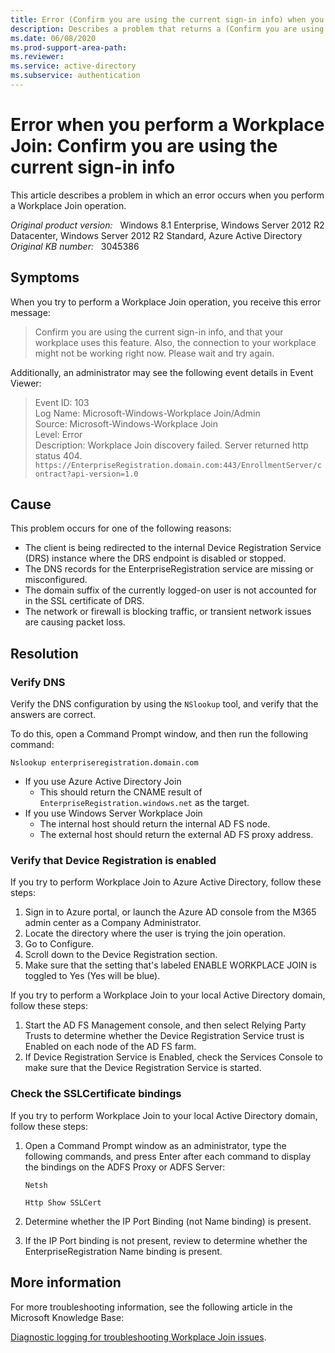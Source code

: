```yaml
---
title: Error (Confirm you are using the current sign-in info) when you perform a Workplace Join
description: Describes a problem that returns a (Confirm you are using the current sign-in info, and that your workplace uses this feature) error. Provides a resolution.
ms.date: 06/08/2020
ms.prod-support-area-path: 
ms.reviewer: 
ms.service: active-directory
ms.subservice: authentication
---
```

# Error when you perform a Workplace Join: Confirm you are using the current sign-in info

This article describes a problem in which an error occurs when you perform a Workplace Join operation.

_Original product version:_ &nbsp; Windows 8.1 Enterprise, Windows Server 2012 R2 Datacenter, Windows Server 2012 R2 Standard, Azure Active Directory  
_Original KB number:_ &nbsp; 3045386

## Symptoms

When you try to perform a Workplace Join operation, you receive this error message:

> Confirm you are using the current sign-in info, and that your workplace uses this feature. Also, the connection to your workplace might not be working right now. Please wait and try again.

Additionally, an administrator may see the following event details in Event Viewer:

> Event ID: 103  
Log Name: Microsoft-Windows-Workplace Join/Admin  
Source: Microsoft-Windows-Workplace Join  
Level: Error  
Description: Workplace Join discovery failed. Server returned http status 404.  
`https://EnterpriseRegistration.domain.com:443/EnrollmentServer/contract?api-version=1.0`

## Cause

This problem occurs for one of the following reasons:

- The client is being redirected to the internal Device Registration Service (DRS) instance where the DRS endpoint is disabled or stopped.
- The DNS records for the EnterpriseRegistration service are missing or misconfigured.
- The domain suffix of the currently logged-on user is not accounted for in the SSL certificate of DRS.
- The network or firewall is blocking traffic, or transient network issues are causing packet loss.

## Resolution

### Verify DNS

Verify the DNS configuration by using the `NSlookup` tool, and verify that the answers are correct.

To do this, open a Command Prompt window, and then run the following command:

```console
Nslookup enterpriseregistration.domain.com
```

- If you use Azure Active Directory Join
  - This should return the CNAME result of `EnterpriseRegistration.windows.net` as the target.
- If you use Windows Server Workplace Join
  - The internal host should return the internal AD FS node.
  - The external host should return the external AD FS proxy address.

### Verify that Device Registration is enabled

If you try to perform Workplace Join to Azure Active Directory, follow these steps:

1. Sign in to Azure portal, or launch the Azure AD console from the M365 admin center as a Company Administrator.
2. Locate the directory where the user is trying the join operation.
3. Go to Configure.
4. Scroll down to the Device Registration section.
5. Make sure that the setting that's labeled ENABLE WORKPLACE JOIN is toggled to Yes (Yes will be blue).

If you try to perform a Workplace Join to your local Active Directory domain, follow these steps:

1. Start the AD FS Management console, and then select Relying Party Trusts to determine whether the Device Registration Service trust is Enabled on each node of the AD FS farm.
2. If Device Registration Service is Enabled, check the Services Console to make sure that the Device Registration Service is started.

### Check the SSLCertificate bindings

If you try to perform Workplace Join to your local Active Directory domain, follow these steps:

1. Open a Command Prompt window as an administrator, type the following commands, and press Enter after each command to display the bindings on the ADFS Proxy or ADFS Server:

    ```console
    Netsh
    ```

    ```console
    Http Show SSLCert
    ```

2. Determine whether the IP Port Binding (not Name binding) is present.
3. If the IP Port binding is not present, review to determine whether the EnterpriseRegistration Name binding is present.

## More information

For more troubleshooting information, see the following article in the Microsoft Knowledge Base:

[Diagnostic logging for troubleshooting Workplace Join issues](https://support.microsoft.com/help/3045377).
